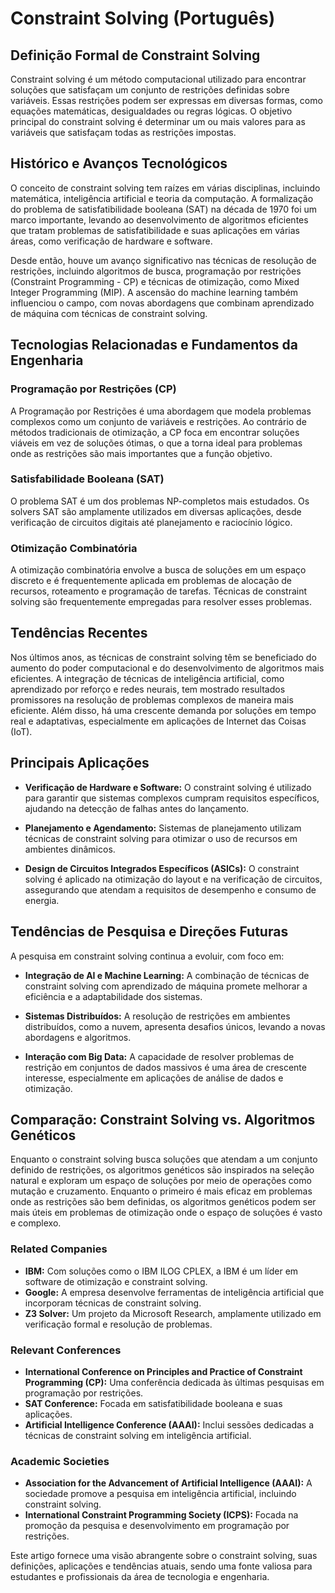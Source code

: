 # Constraint Solving (Português)

## Definição Formal de Constraint Solving

Constraint solving é um método computacional utilizado para encontrar soluções que satisfaçam um conjunto de restrições definidas sobre variáveis. Essas restrições podem ser expressas em diversas formas, como equações matemáticas, desigualdades ou regras lógicas. O objetivo principal do constraint solving é determinar um ou mais valores para as variáveis que satisfaçam todas as restrições impostas.

## Histórico e Avanços Tecnológicos

O conceito de constraint solving tem raízes em várias disciplinas, incluindo matemática, inteligência artificial e teoria da computação. A formalização do problema de satisfatibilidade booleana (SAT) na década de 1970 foi um marco importante, levando ao desenvolvimento de algoritmos eficientes que tratam problemas de satisfatibilidade e suas aplicações em várias áreas, como verificação de hardware e software.

Desde então, houve um avanço significativo nas técnicas de resolução de restrições, incluindo algoritmos de busca, programação por restrições (Constraint Programming - CP) e técnicas de otimização, como Mixed Integer Programming (MIP). A ascensão do machine learning também influenciou o campo, com novas abordagens que combinam aprendizado de máquina com técnicas de constraint solving.

## Tecnologias Relacionadas e Fundamentos da Engenharia

### Programação por Restrições (CP)

A Programação por Restrições é uma abordagem que modela problemas complexos como um conjunto de variáveis e restrições. Ao contrário de métodos tradicionais de otimização, a CP foca em encontrar soluções viáveis em vez de soluções ótimas, o que a torna ideal para problemas onde as restrições são mais importantes que a função objetivo.

### Satisfabilidade Booleana (SAT)

O problema SAT é um dos problemas NP-completos mais estudados. Os solvers SAT são amplamente utilizados em diversas aplicações, desde verificação de circuitos digitais até planejamento e raciocínio lógico.

### Otimização Combinatória

A otimização combinatória envolve a busca de soluções em um espaço discreto e é frequentemente aplicada em problemas de alocação de recursos, roteamento e programação de tarefas. Técnicas de constraint solving são frequentemente empregadas para resolver esses problemas.

## Tendências Recentes

Nos últimos anos, as técnicas de constraint solving têm se beneficiado do aumento do poder computacional e do desenvolvimento de algoritmos mais eficientes. A integração de técnicas de inteligência artificial, como aprendizado por reforço e redes neurais, tem mostrado resultados promissores na resolução de problemas complexos de maneira mais eficiente. Além disso, há uma crescente demanda por soluções em tempo real e adaptativas, especialmente em aplicações de Internet das Coisas (IoT).

## Principais Aplicações

- **Verificação de Hardware e Software:** O constraint solving é utilizado para garantir que sistemas complexos cumpram requisitos específicos, ajudando na detecção de falhas antes do lançamento.
  
- **Planejamento e Agendamento:** Sistemas de planejamento utilizam técnicas de constraint solving para otimizar o uso de recursos em ambientes dinâmicos.

- **Design de Circuitos Integrados Específicos (ASICs):** O constraint solving é aplicado na otimização do layout e na verificação de circuitos, assegurando que atendam a requisitos de desempenho e consumo de energia.

## Tendências de Pesquisa e Direções Futuras

A pesquisa em constraint solving continua a evoluir, com foco em:

- **Integração de AI e Machine Learning:** A combinação de técnicas de constraint solving com aprendizado de máquina promete melhorar a eficiência e a adaptabilidade dos sistemas.

- **Sistemas Distribuídos:** A resolução de restrições em ambientes distribuídos, como a nuvem, apresenta desafios únicos, levando a novas abordagens e algoritmos.

- **Interação com Big Data:** A capacidade de resolver problemas de restrição em conjuntos de dados massivos é uma área de crescente interesse, especialmente em aplicações de análise de dados e otimização.

## Comparação: Constraint Solving vs. Algoritmos Genéticos

Enquanto o constraint solving busca soluções que atendam a um conjunto definido de restrições, os algoritmos genéticos são inspirados na seleção natural e exploram um espaço de soluções por meio de operações como mutação e cruzamento. Enquanto o primeiro é mais eficaz em problemas onde as restrições são bem definidas, os algoritmos genéticos podem ser mais úteis em problemas de otimização onde o espaço de soluções é vasto e complexo.

### Related Companies

- **IBM:** Com soluções como o IBM ILOG CPLEX, a IBM é um líder em software de otimização e constraint solving.
- **Google:** A empresa desenvolve ferramentas de inteligência artificial que incorporam técnicas de constraint solving.
- **Z3 Solver:** Um projeto da Microsoft Research, amplamente utilizado em verificação formal e resolução de problemas.

### Relevant Conferences

- **International Conference on Principles and Practice of Constraint Programming (CP):** Uma conferência dedicada às últimas pesquisas em programação por restrições.
- **SAT Conference:** Focada em satisfatibilidade booleana e suas aplicações.
- **Artificial Intelligence Conference (AAAI):** Inclui sessões dedicadas a técnicas de constraint solving em inteligência artificial.

### Academic Societies

- **Association for the Advancement of Artificial Intelligence (AAAI):** A sociedade promove a pesquisa em inteligência artificial, incluindo constraint solving.
- **International Constraint Programming Society (ICPS):** Focada na promoção da pesquisa e desenvolvimento em programação por restrições.

Este artigo fornece uma visão abrangente sobre o constraint solving, suas definições, aplicações e tendências atuais, sendo uma fonte valiosa para estudantes e profissionais da área de tecnologia e engenharia.